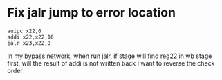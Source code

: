 # Fix jalr jump to error location
```
auipc x22,0
addi x22,x22,16
jalr x23,x22,0
```
In my bypass network, when run jalr, if stage will find reg22 in wb stage first,
will the result of addi is not written back
I want to reverse the check order